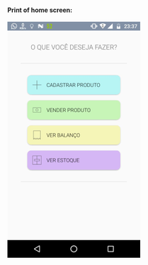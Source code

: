 <h4>Print of home screen:</h4>

![alt text](https://github.com/marianabianca/estudosAndroid/blob/master/Supermercado/prints/printAtual.png)
